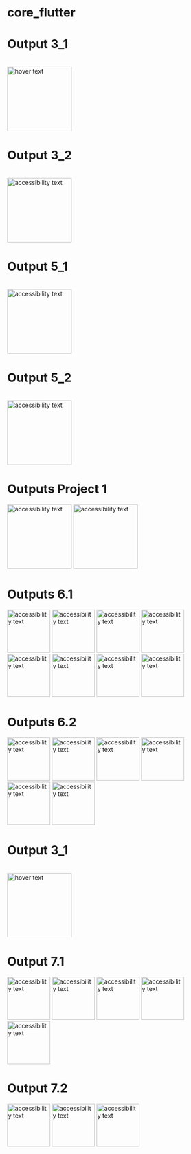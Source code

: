 # core_flutter


<p align="center">
 <h1> Output 3_1</h1><br/>
  <img src="https://github.com/ronak3250/core_flutter/blob/main/Images/3_1output.png" width="150" title="hover text"><br/>
    <h1> Output 3_2</h1><br/>
  <img src="https://github.com/ronak3250/core_flutter/blob/main/Images/3_2output.png" width="150" alt="accessibility text">
   <h1> Output 5_1</h1><br/>
  <img src="https://github.com/ronak3250/core_flutter/blob/main/Images/output_5_1.jpg" width="150" alt="accessibility text">
   <h1> Output 5_2</h1><br/>
  <img src="https://github.com/ronak3250/core_flutter/blob/main/Images/5_2-ouput.png" width="150" alt="accessibility text">
  <h1> Outputs Project 1</h1>
   <p float="right">
  <img src="https://github.com/ronak3250/core_flutter/blob/main/Images/project_1_first.png" width="150" alt="accessibility text">
 
  <img src="https://github.com/ronak3250/core_flutter/blob/main/Images/project_1_second.png" width="150" alt="accessibility text">

</p>
<h1>Outputs 6.1</h1>
<p float="left">
  
  <img src="https://github.com/ronak3250/core_flutter/blob/main/Images/6.1Images/output_6_1_task1.png" width="100" alt="accessibility text">
   
  <img src="https://github.com/ronak3250/core_flutter/blob/main/Images/6.1Images/output_6_1_task2.png" width="100" alt="accessibility text">
   
  <img src="https://github.com/ronak3250/core_flutter/blob/main/Images/6.1Images/output_6_1_task3.png" width="100" alt="accessibility text">

  <img src="https://github.com/ronak3250/core_flutter/blob/main/Images/6.1Images/output_6_1_task4.png" width="100" alt="accessibility text">
  
  <img src="https://github.com/ronak3250/core_flutter/blob/main/Images/6.1Images/output_6_1_task5.png" width="100" alt="accessibility text">
  
  <img src="https://github.com/ronak3250/core_flutter/blob/main/Images/6.1Images/output_6_1_task6.png" width="100" alt="accessibility text">
  
  <img src="https://github.com/ronak3250/core_flutter/blob/main/Images/6.1Images/output_6_1_task7.png" width="100" alt="accessibility text">
 
  <img src="https://github.com/ronak3250/core_flutter/blob/main/Images/6.1Images/output_6_1_task8.png" width="100" alt="accessibility text">
 </p>
     <h1>Outputs 6.2</h1>
<p float="left">
  
  <img src="https://github.com/ronak3250/core_flutter/blob/main/Images/6_2/output_6_2_task1.png" width="100" alt="accessibility text">
   
  <img src="https://github.com/ronak3250/core_flutter/blob/main/Images/6_2/output_6_2_task2.png" width="100" alt="accessibility text">
   
  <img src="https://github.com/ronak3250/core_flutter/blob/main/Images/6_2/output_6_2_task3.png" width="100" alt="accessibility text">

  <img src="https://github.com/ronak3250/core_flutter/blob/main/Images/6_2/output_6_2_task4.png" width="100" alt="accessibility text">
  
  <img src="https://github.com/ronak3250/core_flutter/blob/main/Images/6_2/output_6_2_task5.png" width="100" alt="accessibility text">
  
  <img src="https://github.com/ronak3250/core_flutter/blob/main/Images/6_2/output_6_2_task6.png" width="100" alt="accessibility text">

 </p>
  <h1> Output 3_1</h1><br/>
  <img src="https://github.com/ronak3250/core_flutter/blob/main/Images/6_3.png" width="150" title="hover text"><br/>
  
     
<h1> Output 7.1 </h1>
<p float="left">
  
  <img src="https://github.com/ronak3250/core_flutter/blob/main/Images/7.1/7_1_1.png" width="100" alt="accessibility text">
   
  <img src="https://github.com/ronak3250/core_flutter/blob/main/Images/7.1/7_1_2.png" width="100" alt="accessibility text">
   
  <img src="https://github.com/ronak3250/core_flutter/blob/main/Images/7.1/7_1_3.png" width="100" alt="accessibility text">

  <img src="https://github.com/ronak3250/core_flutter/blob/main/Images/7.1/7_1_4.png" width="100" alt="accessibility text">
  
  <img src="https://github.com/ronak3250/core_flutter/blob/main/Images/7.1/7_1_5.png" width="100" alt="accessibility text">
  


 </p>
 <h1> Output 7.2 </h1>
 <p float="left">
  
  <img src="https://github.com/ronak3250/core_flutter/blob/main/Images/7.2/7_2_1.png" width="100" alt="accessibility text">
   
  <img src="https://github.com/ronak3250/core_flutter/blob/main/Images/7.2/7_2_2.png" width="100" alt="accessibility text">
   
  <img src="https://github.com/ronak3250/core_flutter/blob/main/Images/7.2/7_3.png" width="100" alt="accessibility text">


  


 </p>
</p>


